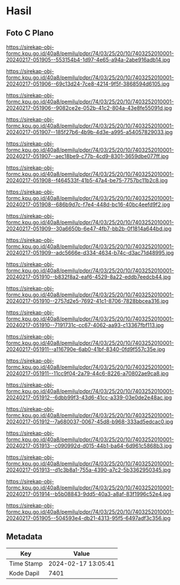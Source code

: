# Hasil

## Foto C Plano

https://sirekap-obj-formc.kpu.go.id/40a8/pemilu/pdpr/74/03/25/20/10/7403252010001-20240217-051905--553154b4-1d97-4e65-a94a-2abe916adb14.jpg

https://sirekap-obj-formc.kpu.go.id/40a8/pemilu/pdpr/74/03/25/20/10/7403252010001-20240217-051906--69c13d24-7ce8-4214-9f5f-3868594d6105.jpg

https://sirekap-obj-formc.kpu.go.id/40a8/pemilu/pdpr/74/03/25/20/10/7403252010001-20240217-051906--9082ce2e-052b-41c2-804a-43e8fe55091d.jpg

https://sirekap-obj-formc.kpu.go.id/40a8/pemilu/pdpr/74/03/25/20/10/7403252010001-20240217-051907--185f27b6-4b9b-4d3e-a995-a54057829033.jpg

https://sirekap-obj-formc.kpu.go.id/40a8/pemilu/pdpr/74/03/25/20/10/7403252010001-20240217-051907--aec18be9-c77b-4cd9-8301-3659dbe077ff.jpg

https://sirekap-obj-formc.kpu.go.id/40a8/pemilu/pdpr/74/03/25/20/10/7403252010001-20240217-051908--f464533f-41b5-47a4-be75-7757bc11b2c8.jpg

https://sirekap-obj-formc.kpu.go.id/40a8/pemilu/pdpr/74/03/25/20/10/7403252010001-20240217-051908--686b9d7c-f7e4-448d-bc16-40bc4eefd9f2.jpg

https://sirekap-obj-formc.kpu.go.id/40a8/pemilu/pdpr/74/03/25/20/10/7403252010001-20240217-051909--30a6650b-6e47-4fb7-bb2b-0f1814a644bd.jpg

https://sirekap-obj-formc.kpu.go.id/40a8/pemilu/pdpr/74/03/25/20/10/7403252010001-20240217-051909--adc5666e-d334-4634-b74c-d3ac71d48995.jpg

https://sirekap-obj-formc.kpu.go.id/40a8/pemilu/pdpr/74/03/25/20/10/7403252010001-20240217-051910--b832f8a2-eaf6-4529-8a22-eddb7eedcb44.jpg

https://sirekap-obj-formc.kpu.go.id/40a8/pemilu/pdpr/74/03/25/20/10/7403252010001-20240217-051910--2757d2e5-7692-41c1-8706-7828bbcea316.jpg

https://sirekap-obj-formc.kpu.go.id/40a8/pemilu/pdpr/74/03/25/20/10/7403252010001-20240217-051910--7191731c-cc67-4062-aa93-c13367fbf113.jpg

https://sirekap-obj-formc.kpu.go.id/40a8/pemilu/pdpr/74/03/25/20/10/7403252010001-20240217-051911--a116790e-6ab0-41bf-8340-0fd9f557c35e.jpg

https://sirekap-obj-formc.kpu.go.id/40a8/pemilu/pdpr/74/03/25/20/10/7403252010001-20240217-051911--11cc9f04-2a79-44c6-8226-a70802ae9ca8.jpg

https://sirekap-obj-formc.kpu.go.id/40a8/pemilu/pdpr/74/03/25/20/10/7403252010001-20240217-051912--6dbb99f3-43d6-41cc-a339-03e0de2e48ac.jpg

https://sirekap-obj-formc.kpu.go.id/40a8/pemilu/pdpr/74/03/25/20/10/7403252010001-20240217-051912--7a680037-0067-45d8-b968-333ad5edcac0.jpg

https://sirekap-obj-formc.kpu.go.id/40a8/pemilu/pdpr/74/03/25/20/10/7403252010001-20240217-051913--c090992d-d015-44b1-ba64-6d961c5868b3.jpg

https://sirekap-obj-formc.kpu.go.id/40a8/pemilu/pdpr/74/03/25/20/10/7403252010001-20240217-051913--d1c3b8a1-755a-4390-a7c2-5b3362950345.jpg

https://sirekap-obj-formc.kpu.go.id/40a8/pemilu/pdpr/74/03/25/20/10/7403252010001-20240217-051914--b5b08843-9dd5-40a3-a8af-83f1996c52e4.jpg

https://sirekap-obj-formc.kpu.go.id/40a8/pemilu/pdpr/74/03/25/20/10/7403252010001-20240217-051905--504593e4-db21-4313-95f5-6497adf3c356.jpg


## Metadata

| Key        | Value               |
| ---------- | ------------------- |
| Time Stamp | 2024-02-17 13:05:41 |
| Kode Dapil | 7401                |



